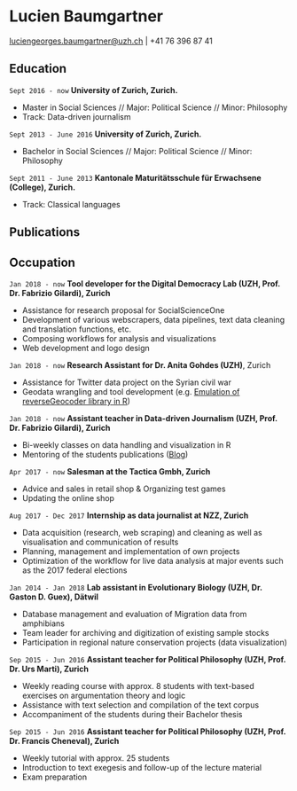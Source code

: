 
# Lucien Baumgartner

<div id="webaddress">
<a href="luciengeorges.baumgartner@uzh.ch">luciengeorges.baumgartner@uzh.ch</a>
| +41 76 396 87 41
</div>


## Education

`Sept 2016 - now`
__University of Zurich, Zurich.__

- Master in Social Sciences // Major: Political Science // Minor: Philosophy
- Track: Data-driven journalism

`Sept 2013 - June 2016`
__University of Zurich, Zurich.__

- Bachelor in Social Sciences // Major: Political Science // Minor: Philosophy

`Sept 2011 - June 2013`
__Kantonale Maturitätsschule für Erwachsene (College), Zurich.__

- Track: Classical languages

<!--

## Awards

`2013`

Bachelor thesis selected for official exhibition of best master theses, IPZ

-->

## Publications



<!-- A list is also available [online](http://scholar.google.co.uk/citations?user=LTOTl0YAAAAJ) -->
<!--
### Journals

`1669`
Newton Sir I, De analysi per æquationes numero terminorum infinitas.

`1669`
Lectiones opticæ.

etc. etc. etc.

### Patents

`2012`
Infinitesimal calculus for solutions to physics problems, [SMBC](http://www.techdirt.com/articles/20121011/09312820678/if-patents-had-been-around-time-newton.shtml) patent 001

-->

## Occupation
`Jan 2018 - now`
__Tool developer for the Digital Democracy Lab (UZH, Prof. Dr. Fabrizio Gilardi), Zurich__
- Assistance for research proposal for SocialScienceOne
- Development of various webscrapers, data pipelines, text data cleaning and translation functions, etc.
- Composing workflows for analysis and visualizations
- Web development and logo design

`Jan 2018 - now`
__Research Assistant for Dr. Anita Gohdes (UZH)__, Zurich
- Assistance for Twitter data project on the Syrian civil war
- Geodata wrangling and tool development (e.g. [Emulation of reverseGeocoder library in R](https://htmlpreview.github.io/?https://github.com/lucienbaumgartner/r-helpers/blob/master/reverse-geocoding/readme.html))

`Jan 2018 - now`
__Assistant teacher in Data-driven Journalism (UZH, Prof. Dr. Fabrizio Gilardi), Zurich__
- Bi-weekly classes on data handling and visualization in R
- Mentoring of the students publications ([Blog](http://pwiweb.uzh.ch/wordpress/))

`Apr 2017 - now`
__Salesman at the Tactica Gmbh, Zurich__
- Advice and sales in retail shop & Organizing test games
- Updating the online shop

`Aug 2017 - Dec 2017`
__Internship as data journalist at NZZ, Zurich__
- Data acquisition (research, web scraping) and cleaning as well as visualisation and communication of results
- Planning, management and implementation of own projects
- Optimization of the workflow for live data analysis at major events such as the 2017 federal elections

`Jan 2014 - Jan 2018`
__Lab assistant in Evolutionary Biology (UZH, Dr. Gaston D. Guex), Dätwil__
- Database management and evaluation of Migration data from amphibians
- Team leader for archiving and digitization of existing sample stocks
- Participation in regional nature conservation projects (data visualization)

`Sep 2015 - Jun 2016`
__Assistant teacher for Political Philosophy (UZH, Prof. Dr. Urs Marti), Zurich__
- Weekly reading course with approx. 8 students with text-based exercises on argumentation theory and logic
- Assistance with text selection and compilation of the text corpus
- Accompaniment of the students during their Bachelor thesis

`Sep 2015 - Jun 2016`
__Assistant teacher for Political Philosophy (UZH, Prof. Dr. Francis Cheneval), Zurich__
- Weekly tutorial with approx. 25 students
- Introduction to text exegesis and follow-up of the lecture material
- Exam preparation


<!-- ### Footer

Last updated: May 2013 -->
